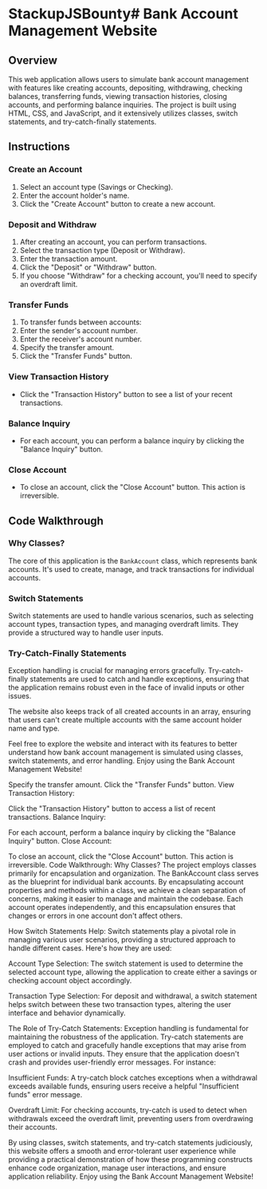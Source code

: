 # StackupJSBounty# Bank Account Management Website

## Overview

This web application allows users to simulate bank account management with features like creating accounts, depositing, withdrawing, checking balances, transferring funds, viewing transaction histories, closing accounts, and performing balance inquiries. The project is built using HTML, CSS, and JavaScript, and it extensively utilizes classes, switch statements, and try-catch-finally statements.

## Instructions

### Create an Account

1. Select an account type (Savings or Checking).
2. Enter the account holder's name.
3. Click the "Create Account" button to create a new account.

### Deposit and Withdraw

1. After creating an account, you can perform transactions.
2. Select the transaction type (Deposit or Withdraw).
3. Enter the transaction amount.
4. Click the "Deposit" or "Withdraw" button.
5. If you choose "Withdraw" for a checking account, you'll need to specify an overdraft limit.

### Transfer Funds

1. To transfer funds between accounts:
2. Enter the sender's account number.
3. Enter the receiver's account number.
4. Specify the transfer amount.
5. Click the "Transfer Funds" button.

### View Transaction History

- Click the "Transaction History" button to see a list of your recent transactions.

### Balance Inquiry

- For each account, you can perform a balance inquiry by clicking the "Balance Inquiry" button.

### Close Account

- To close an account, click the "Close Account" button. This action is irreversible.

## Code Walkthrough

### Why Classes?

The core of this application is the `BankAccount` class, which represents bank accounts. It's used to create, manage, and track transactions for individual accounts.

### Switch Statements

Switch statements are used to handle various scenarios, such as selecting account types, transaction types, and managing overdraft limits. They provide a structured way to handle user inputs.

### Try-Catch-Finally Statements

Exception handling is crucial for managing errors gracefully. Try-catch-finally statements are used to catch and handle exceptions, ensuring that the application remains robust even in the face of invalid inputs or other issues.

The website also keeps track of all created accounts in an array, ensuring that users can't create multiple accounts with the same account holder name and type.

Feel free to explore the website and interact with its features to better understand how bank account management is simulated using classes, switch statements, and error handling. Enjoy using the Bank Account Management Website!

Specify the transfer amount.
Click the "Transfer Funds" button.
View Transaction History:

Click the "Transaction History" button to access a list of recent transactions.
Balance Inquiry:

For each account, perform a balance inquiry by clicking the "Balance Inquiry" button.
Close Account:

To close an account, click the "Close Account" button. This action is irreversible.
Code Walkthrough:
Why Classes?
The project employs classes primarily for encapsulation and organization. The BankAccount class serves as the blueprint for individual bank accounts. By encapsulating account properties and methods within a class, we achieve a clean separation of concerns, making it easier to manage and maintain the codebase. Each account operates independently, and this encapsulation ensures that changes or errors in one account don't affect others.

How Switch Statements Help:
Switch statements play a pivotal role in managing various user scenarios, providing a structured approach to handle different cases. Here's how they are used:

Account Type Selection: The switch statement is used to determine the selected account type, allowing the application to create either a savings or checking account object accordingly.

Transaction Type Selection: For deposit and withdrawal, a switch statement helps switch between these two transaction types, altering the user interface and behavior dynamically.

The Role of Try-Catch Statements:
Exception handling is fundamental for maintaining the robustness of the application. Try-catch statements are employed to catch and gracefully handle exceptions that may arise from user actions or invalid inputs. They ensure that the application doesn't crash and provides user-friendly error messages. For instance:

Insufficient Funds: A try-catch block catches exceptions when a withdrawal exceeds available funds, ensuring users receive a helpful "Insufficient funds" error message.

Overdraft Limit: For checking accounts, try-catch is used to detect when withdrawals exceed the overdraft limit, preventing users from overdrawing their accounts.

By using classes, switch statements, and try-catch statements judiciously, this website offers a smooth and error-tolerant user experience while providing a practical demonstration of how these programming constructs enhance code organization, manage user interactions, and ensure application reliability. Enjoy using the Bank Account Management Website!
